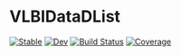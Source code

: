 # VLBIDataDList

[![Stable](https://img.shields.io/badge/docs-stable-blue.svg)](https://EHTJulia.github.io/VLBIDataDList.jl/stable/)
[![Dev](https://img.shields.io/badge/docs-dev-blue.svg)](https://EHTJulia.github.io/VLBIDataDList.jl/dev/)
[![Build Status](https://github.com/EHTJulia/VLBIDataDList.jl/actions/workflows/CI.yml/badge.svg?branch=main)](https://github.com/EHTJulia/VLBIDataDList.jl/actions/workflows/CI.yml?query=branch%3Amain)
[![Coverage](https://codecov.io/gh/EHTJulia/VLBIDataDList.jl/branch/main/graph/badge.svg)](https://codecov.io/gh/EHTJulia/VLBIDataDList.jl)
